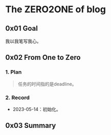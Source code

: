 # The ZERO2ONE of blog

## 0x01 Goal

我以我笔写我心。

## 0x02 From One to Zero

### 1. Plan

> 任务的时间指的是deadline。

### 2. Record

- 2023-05-14：初始化。

## 0x03 Summary